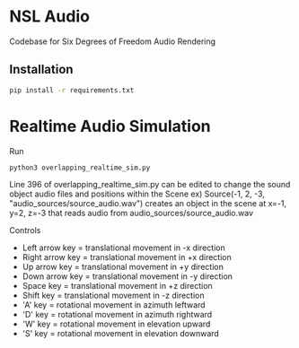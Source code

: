 # NSL Audio

Codebase for Six Degrees of Freedom Audio Rendering

## Installation

```bash
pip install -r requirements.txt
```

# Realtime Audio Simulation
Run
```bash
python3 overlapping_realtime_sim.py
```

Line 396 of overlapping_realtime_sim.py can be edited to change the sound object audio files and positions within the Scene
ex) Source(-1, 2, -3, "audio_sources/source_audio.wav") creates an object in the scene at x=-1, y=2, z=-3 that reads audio from audio_sources/source_audio.wav

Controls
- Left arrow key  = translational movement in -x direction
- Right arrow key = translational movement in +x direction
- Up arrow key    = translational movement in +y direction
- Down arrow key  = translational movement in -y direction
- Space key       = translational movement in +z direction
- Shift key       = translational movement in -z direction
- 'A' key         = rotational movement in azimuth leftward
- 'D' key         = rotational movement in azimuth rightward
- 'W' key         = rotational movement in elevation upward
- 'S' key         = rotational movement in elevation downward